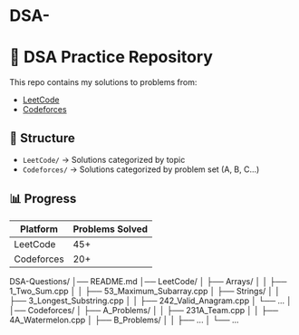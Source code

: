 # DSA-
# 🚀 DSA Practice Repository

This repo contains my solutions to problems from:
- [LeetCode](https://leetcode.com/anshumanrai)
- [Codeforces](https://codeforces.com/profile/anshumanrai)

## 📂 Structure
- `LeetCode/` → Solutions categorized by topic
- `Codeforces/` → Solutions categorized by problem set (A, B, C...)

## 📊 Progress
| Platform   | Problems Solved |
|------------|-----------------|
| LeetCode   | 45+             |
| Codeforces | 20+             |



 DSA-Questions/
│── README.md
│── LeetCode/
│   ├── Arrays/
│   │   ├── 1_Two_Sum.cpp
│   │   ├── 53_Maximum_Subarray.cpp
│   ├── Strings/
│   │   ├── 3_Longest_Substring.cpp
│   │   ├── 242_Valid_Anagram.cpp
│   └── ...
│
│── Codeforces/
│   ├── A_Problems/
│   │   ├── 231A_Team.cpp
│   │   ├── 4A_Watermelon.cpp
│   ├── B_Problems/
│   │   ├── ...
│   └── ...
